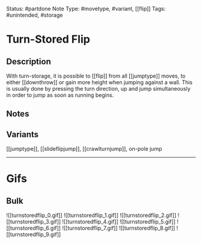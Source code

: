 Status: #partdone 
Note Type: #movetype, #variant, [[flip]]
Tags: #unintended, #storage 

# Turn-Stored Flip
## Description
With turn-storage, it is possible to [[flip]] from all [[jumptype]] moves, to either [[downthrow]] or gain more height when jumping against a wall. This is usually done by pressing the turn direction, up and jump simultaneously in order to jump as soon as running begins.

## Notes


## Variants
[[jumptype]], [[slideflipjump]], [[crawlturnjump]], on-pole jump

___
# Gifs
## Bulk
![[turnstoredflip_0.gif]]
![[turnstoredflip_1.gif]]
![[turnstoredflip_2.gif]]
![[turnstoredflip_3.gif]]
![[turnstoredflip_4.gif]]
![[turnstoredflip_5.gif]]
![[turnstoredflip_6.gif]]
![[turnstoredflip_7.gif]]
![[turnstoredflip_8.gif]]
![[turnstoredflip_9.gif]]